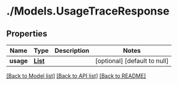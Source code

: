 # ./Models.UsageTraceResponse
## Properties

Name | Type | Description | Notes
------------ | ------------- | ------------- | -------------
**usage** | [**List**][1] |  | [optional] [default to null]

[[Back to Model list]][2] [[Back to API list]][3] [[Back to README]][4]

[1]: UsageTraceHour.md
[2]: ../README.md#documentation-for-models
[3]: ../README.md#documentation-for-api-endpoints
[4]: ../README.md
